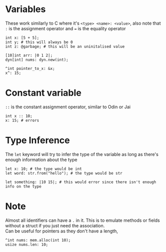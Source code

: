 # Variables
These work similarly to C where it's `<type> <name>: <value>`, also note that `:` is the assignment operator and `=` is the equality operator
```
int x: [5 + 5];
int y; # this will always be 0
int z: @garbage; # this will be an uninitalised value

[10]int arr: |0 1 2|;
dyn[int] nums: dyn.new(int);

^int pointer_to_x: &x;
x^: 15;
```

# Constant variable
`::` is the constant assignment operator, similar to Odin or Jai
```
int x :: 10;
x: 15; # errors
```

# Type Inference
The `let` keyword will try to infer the type of the variable as long as there's enough information about the type
```
let x: 10; # the type would be int
let word: str.from("hello"); # the type would be str

let something: |10 15|; # this would error since there isn't enough info on the type
```

# Note
Almost all identifiers can have a `.` in it. This is to emulate methods or fields without a struct if you just need the association.<br>
Can be useful for pointers as they don't have a length,
```
^int nums: mem.alloc(int 10);
usize nums.len: 10;
```
